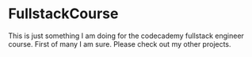 # FullstackCourse
 
This is just something I am doing for the codecademy fullstack engineer course. First of many I am sure. Please check out my other projects. 
